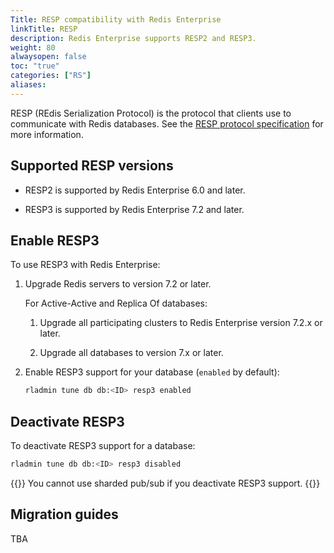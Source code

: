 ```yaml
---
Title: RESP compatibility with Redis Enterprise
linkTitle: RESP
description: Redis Enterprise supports RESP2 and RESP3. 
weight: 80
alwaysopen: false
toc: "true"
categories: ["RS"]
aliases: 
---
```


RESP (REdis Serialization Protocol) is the protocol that clients use to communicate with Redis databases. See the [RESP protocol specification](https://redis.io/docs/reference/protocol-spec/) for more information.

## Supported RESP versions

- RESP2 is supported by Redis Enterprise 6.0 and later.

- RESP3 is supported by Redis Enterprise 7.2 and later.

## Enable RESP3

To use RESP3 with Redis Enterprise:

1. Upgrade Redis servers to version 7.2 or later.

    For Active-Active and Replica Of databases:
 
    1. Upgrade all participating clusters to Redis Enterprise version 7.2.x or later.
 
    1. Upgrade all databases to version 7.x or later.

1. Enable RESP3 support for your database (`enabled` by default):

    ```sh
    rladmin tune db db:<ID> resp3 enabled
    ```

 ## Deactivate RESP3

 To deactivate RESP3 support for a database:

 ```sh
 rladmin tune db db:<ID> resp3 disabled
 ```

{{<note>}}
You cannot use sharded pub/sub if you deactivate RESP3 support.
{{</note>}}

## Migration guides

TBA